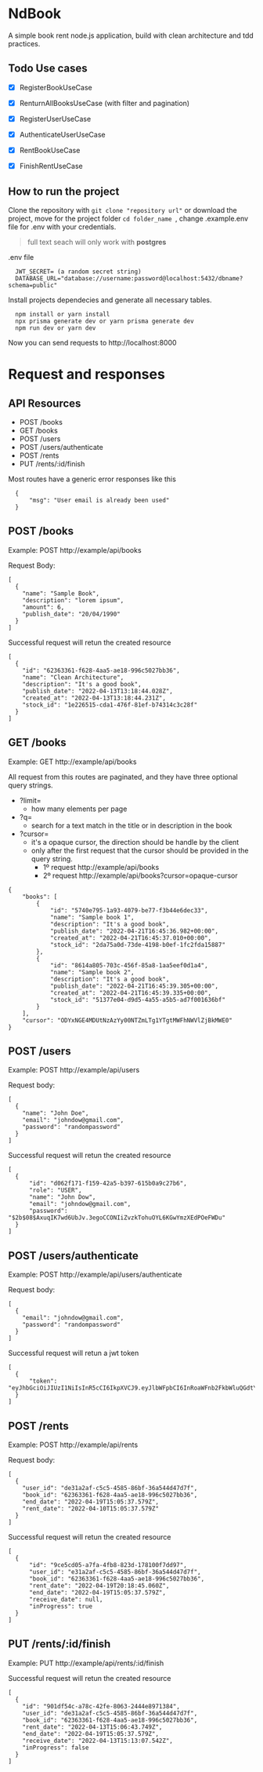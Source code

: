 # NdBook 

A simple book rent node.js application, build with clean architecture and tdd practices.



<!--link todo items with they specific class -->

## Todo Use cases
- [x] RegisterBookUseCase
- [X] RenturnAllBooksUseCase (with filter and pagination)

- [X] RegisterUserUseCase
- [X] AuthenticateUserUseCase

- [x] RentBookUseCase
- [X] FinishRentUseCase


## How to run the project



Clone the repository with ```git clone "repository url"``` or download the project,
move for the project folder  ```cd folder_name ```, change .example.env file for .env with your credentials.

> full text seach will only work with **postgres**

.env file
```
  JWT_SECRET= (a random secret string)
  DATABASE_URL="database://username:password@localhost:5432/dbname?schema=public"
```

Install projects dependecies and generate all necessary tables.

```
  npm install or yarn install
  npx prisma generate dev or yarn prisma generate dev
  npm run dev or yarn dev
```


Now you can send requests to http://localhost:8000

# Request and responses

## API Resources

* POST /books
* GET /books
* POST /users
* POST /users/authenticate
* POST /rents
* PUT /rents/:id/finish

Most routes have a generic error responses like this

```
  {
	  "msg": "User email is already been used"
  }
```


## POST /books

Example: POST http://example/api/books

Request Body:

```
[
  {
    "name": "Sample Book",
    "description": "lorem ipsum",
    "amount": 6,
    "publish_date": "20/04/1990"
  }
]
```

Successful request will retun the created resource

```
[
  { 
    "id": "62363361-f628-4aa5-ae18-996c5027bb36",
    "name": "Clean Architecture",
    "description": "It's a good book",
    "publish_date": "2022-04-13T13:18:44.028Z",
    "created_at": "2022-04-13T13:18:44.231Z",
    "stock_id": "1e226515-cda1-476f-81ef-b74314c3c28f"
  }
]
```

## GET /books

Example: GET http://example/api/books

All request from this routes are paginated, and they have three optional query strings.

  - ?limit= 
    - how many elements per page
  - ?q=
    - search for a text match in the title or in description in the book
  - ?cursor=
    - it's a opaque cursor, the direction should be handle by the client  
    - only after the first request that the cursor should be provided in the query string.
      - 1º request http://example/api/books
      - 2º request http://example/api/books?cursor=opaque-cursor


```
{
	"books": [
		{
			"id": "5740e795-1a93-4079-be77-f3b44e6dec33",
			"name": "Sample book 1",
			"description": "It's a good book",
			"publish_date": "2022-04-21T16:45:36.982+00:00",
			"created_at": "2022-04-21T16:45:37.010+00:00",
			"stock_id": "2da75a0d-73de-4198-b0ef-1fc2fda15887"
		},
		{
			"id": "8614a805-703c-456f-85a8-1aa5eef0d1a4",
			"name": "Sample book 2",
			"description": "It's a good book",
			"publish_date": "2022-04-21T16:45:39.305+00:00",
			"created_at": "2022-04-21T16:45:39.335+00:00",
			"stock_id": "51377e04-d9d5-4a55-a5b5-ad7f001636bf"
		}
	],
	"cursor": "ODYxNGE4MDUtNzAzYy00NTZmLTg1YTgtMWFhNWVlZjBkMWE0"
}
```



## POST /users

Example: POST http://example/api/users


Request body:

```
[
  { 
    "name": "John Doe",
    "email": "johndow@gmail.com",
    "password": "randompassword"
  }
]
```

Successful request will retun the created resource

```
[
  { 
	  "id": "d062f171-f159-42a5-b397-615b0a9c27b6",
	  "role": "USER",
	  "name": "John Dow",
	  "email": "johndow@gmail.com",
	  "password": "$2b$08$AxuqIK7wd6UbJv.3egoCCONIiZvzkTohuOYL6KGwYmzXEdPOeFWDu"
  }
]
```

## POST /users/authenticate

Example: POST http://example/api/users/authenticate


Request body:

```
[
  {
    "email": "johndow@gmail.com",
    "password": "randompassword"
  }
]
```

Successful request will retun a jwt token

```
[
  { 
	  "token": "eyJhbGciOiJIUzI1NiIsInR5cCI6IkpXVCJ9.eyJlbWFpbCI6InRoaWFnb2FkbWluQGdtYWlsLmNvbSIsImlhdCI6MTY1MDMxMjcyMSwiZXhwIjoxNjUwMzE2MzIxfQ.jf1rrY9ol74DlIvCYd1DETww0sFgk1CK7VLRrZ5hNEU"
  }
]
```

## POST /rents

Example: POST http://example/api/rents


Request body:

```
[
  {
	"user_id": "de31a2af-c5c5-4585-86bf-36a544d47d7f",
	"book_id": "62363361-f628-4aa5-ae18-996c5027bb36",
	"end_date": "2022-04-19T15:05:37.579Z",
	"rent_date": "2022-04-10T15:05:37.579Z"
  }
]
```

Successful request will retun the created resource

```
[
  {
	  "id": "9ce5cd05-a7fa-4fb8-823d-178100f7dd97",
	  "user_id": "e31a2af-c5c5-4585-86bf-36a544d47d7f",
	  "book_id": "62363361-f628-4aa5-ae18-996c5027bb36",
	  "rent_date": "2022-04-19T20:18:45.060Z",
	  "end_date": "2022-04-19T15:05:37.579Z",
	  "receive_date": null,
	  "inProgress": true
  }
]
```


## PUT /rents/:id/finish

Example: PUT http://example/api/rents/:id/finish

Successful request will retun the created resource

```
[
  {
    "id": "901df54c-a78c-42fe-8063-2444e8971384",
    "user_id": "de31a2af-c5c5-4585-86bf-36a544d47d7f",
    "book_id": "62363361-f628-4aa5-ae18-996c5027bb36",
    "rent_date": "2022-04-13T15:06:43.749Z",
    "end_date": "2022-04-19T15:05:37.579Z",
    "receive_date": "2022-04-13T15:13:07.542Z",
    "inProgress": false
  }
]
```
